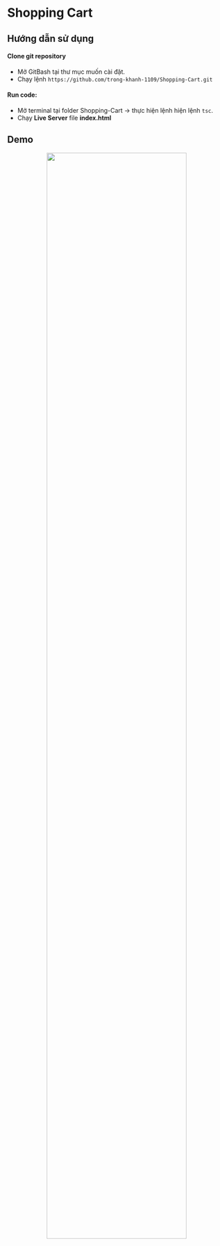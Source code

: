 # Shopping Cart
## Hướng dẫn sử dụng
#### Clone git repository
- Mở GitBash tại thư mục muốn cài đặt.
- Chạy lệnh `https://github.com/trong-khanh-1109/Shopping-Cart.git`
#### Run code:
- Mở terminal tại folder Shopping-Cart -> thực hiện lệnh hiện lệnh `tsc`.
- Chạy **Live Server** file **index.html**
## Demo
<p align='center'>
  <img style='width: 80%' src='https://github.com/trong-khanh-1109/Shopping-Cart/blob/d3c220905795f68c7085da81475b9d5e0926f141/img/demo.png' />
</p>
